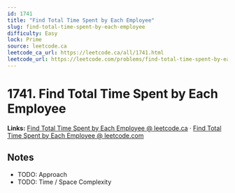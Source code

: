 ```yaml
--- 
id: 1741
title: "Find Total Time Spent by Each Employee"
slug: find-total-time-spent-by-each-employee
difficulty: Easy
lock: Prime
source: leetcode.ca
leetcode_ca_url: https://leetcode.ca/all/1741.html
leetcode_url: https://leetcode.com/problems/find-total-time-spent-by-each-employee/
---
```


# 1741. Find Total Time Spent by Each Employee

**Links:** [Find Total Time Spent by Each Employee @ leetcode.ca](https://leetcode.ca/all/1741.html) · [Find Total Time Spent by Each Employee @ leetcode.com](https://leetcode.com/problems/find-total-time-spent-by-each-employee/)

## Notes
- TODO: Approach
- TODO: Time / Space Complexity

